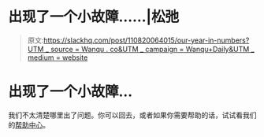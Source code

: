 # 出现了一个小故障……|松弛

> 原文:[https://slackhq.com/post/110820064015/our-year-in-numbers?UTM _ source = Wanqu . co&UTM _ campaign = Wanqu+Daily&UTM _ medium = website](https://slackhq.com/post/110820064015/our-year-in-numbers?utm_source=wanqu.co&utm_campaign=Wanqu+Daily&utm_medium=website)

# 出现了一个小故障…

我们不太清楚哪里出了问题。你可以回去，或者如果你需要帮助的话，试试看我们的[帮助中心](http://get.slack.help/hc/en-us)。

<noscript> </body> </html></noscript>